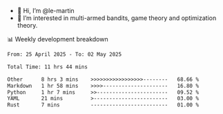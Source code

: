 - 👋 Hi, I’m @le-martin
- 👀 I’m interested in multi-armed bandits, game theory and optimization theory.
<!---- 💞️ I’m looking to collaborate on ...
- 📫 How to reach me ...-->

<!---
Tutorial for using WakaTime stats in GitHub profile: https://github.com/athul/waka-readme
-->

📊 Weekly development breakdown
<!--START_SECTION:waka-->

```txt
From: 25 April 2025 - To: 02 May 2025

Total Time: 11 hrs 44 mins

Other      8 hrs 3 mins    >>>>>>>>>>>>>>>>>--------   68.66 %
Markdown   1 hr 58 mins    >>>>---------------------   16.80 %
Python     1 hr 7 mins     >>-----------------------   09.52 %
YAML       21 mins         >------------------------   03.00 %
Rust       7 mins          -------------------------   01.00 %
```

<!--END_SECTION:waka-->

<!---
le-martin/le-martin is a ✨ special ✨ repository because its `README.md` (this file) appears on your GitHub profile.
You can click the Preview link to take a look at your changes.
--->
